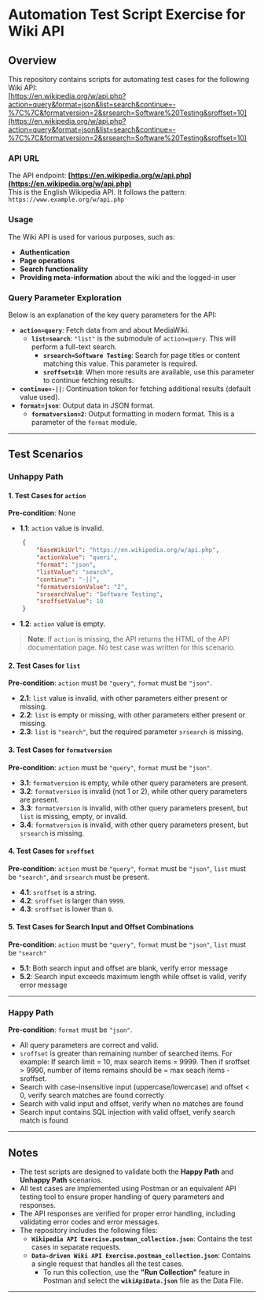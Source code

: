 # Automation Test Script Exercise for Wiki API

## Overview
This repository contains scripts for automating test cases for the following Wiki API:  
[https://en.wikipedia.org/w/api.php?action=query&format=json&list=search&continue=-%7C%7C&formatversion=2&srsearch=Software%20Testing&sroffset=10](https://en.wikipedia.org/w/api.php?action=query&format=json&list=search&continue=-%7C%7C&formatversion=2&srsearch=Software%20Testing&sroffset=10)

### API URL
The API endpoint: **[https://en.wikipedia.org/w/api.php](https://en.wikipedia.org/w/api.php)**  
This is the English Wikipedia API. It follows the pattern:  
`https://www.example.org/w/api.php`

### Usage
The Wiki API is used for various purposes, such as:
- **Authentication**  
- **Page operations**  
- **Search functionality**  
- **Providing meta-information** about the wiki and the logged-in user  

### Query Parameter Exploration
Below is an explanation of the key query parameters for the API:

- **`action=query`**: Fetch data from and about MediaWiki.  
  - **`list=search`**: `"list"` is the submodule of `action=query`. This will perform a full-text search.  
    - **`srsearch=Software Testing`**: Search for page titles or content matching this value. This parameter is required.  
    - **`sroffset=10`**: When more results are available, use this parameter to continue fetching results.  
- **`continue=-||`**: Continuation token for fetching additional results (default value used).  
- **`format=json`**: Output data in JSON format.  
  - **`formatversion=2`**: Output formatting in modern format. This is a parameter of the `format` module.

---

## Test Scenarios

### **Unhappy Path**
#### 1. Test Cases for `action`
**Pre-condition**: None  
- **1.1**: `action` value is invalid.

```json
    { 
        "baseWikiUrl": "https://en.wikipedia.org/w/api.php",
        "actionValue": "queri",
        "format": "json",
        "listValue": "search",
        "continue": "-||",
        "formatversionValue": "2",
        "srsearchValue": "Software Testing",
        "sroffsetValue": 10
    }
``` 

- **1.2**: `action` value is empty.  

> **Note**: If `action` is missing, the API returns the HTML of the API documentation page. No test case was written for this scenario.

#### 2. Test Cases for `list`
**Pre-condition**: `action` must be `"query"`, `format` must be `"json"`.  
- **2.1**: `list` value is invalid, with other parameters either present or missing.  
- **2.2**: `list` is empty or missing, with other parameters either present or missing.  
- **2.3**: `list` is `"search"`, but the required parameter `srsearch` is missing.  

#### 3. Test Cases for `formatversion`
**Pre-condition**: `action` must be `"query"`, `format` must be `"json"`.  
- **3.1**: `formatversion` is empty, while other query parameters are present.  
- **3.2**: `formatversion` is invalid (not 1 or 2), while other query parameters are present.  
- **3.3**: `formatversion` is invalid, with other query parameters present, but `list` is missing, empty, or invalid.  
- **3.4**: `formatversion` is invalid, with other query parameters present, but `srsearch` is missing.  

#### 4. Test Cases for `sroffset`
**Pre-condition**: `action` must be `"query"`, `format` must be `"json"`, `list` must be `"search"`, and `srsearch` must be present.  
- **4.1**: `sroffset` is a string.  
- **4.2**: `sroffset` is larger than `9999`.  
- **4.3**: `sroffset` is lower than `0`.

#### 5. Test Cases for Search Input and Offset Combinations
**Pre-condition**: `action` must be `"query"`, `format` must be `"json"`, `list` must be `"search"`
- **5.1**: Both search input and offset are blank, verify error message
- **5.2**: Search input exceeds maximum length while offset is valid, verify error message

---

### **Happy Path**
**Pre-condition**: `format` must be `"json"`.  
- All query parameters are correct and valid.
- `sroffset` is greater than remaining number of searched items.
    For example: If search limit = 10, max search items = 9999. Then if sroffset > 9990, number of items remains should be = max seach items - sroffset.
- Search with case-insensitive input (uppercase/lowercase) and offset < 0, verify search matches are found correctly
- Search with valid input and offset, verify when no matches are found
- Search input contains SQL injection with valid offset, verify search match is found 
---

## Notes
- The test scripts are designed to validate both the **Happy Path** and **Unhappy Path** scenarios.  
- All test cases are implemented using Postman or an equivalent API testing tool to ensure proper handling of query parameters and responses.
- The API responses are verified for proper error handling, including validating error codes and error messages.
- The repository includes the following files:
  - **`Wikipedia API Exercise.postman_collection.json`**: Contains the test cases in separate requests.
  - **`Data-driven Wiki API Exercise.postman_collection.json`**: Contains a single request that handles all the test cases.  
    - To run this collection, use the **"Run Collection"** feature in Postman and select the **`wikiApiData.json`** file as the Data File.

---

